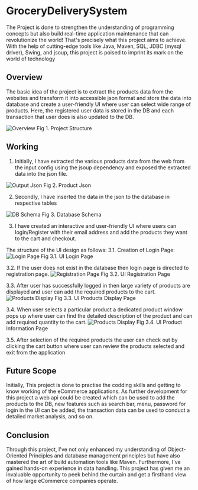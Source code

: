# GroceryDeliverySystem
The Project is done to strengthen the understanding of programming 
concepts but also build real-time application maintenance that can 
revolutionize the world! That's precisely what this project aims to 
achieve. With the help of cutting-edge tools like Java, Maven, SQL, 
JDBC (mysql driver), Swing, and jsoup, this project 
is poised to imprint its mark on the world of technology

## Overview
The basic idea of the project is to extract the products data from the websites 
and transform it into accessible json format and store the data into database and create a 
user-friendly UI where user can select wide range of products. Here, the registered user data 
is stored in the DB and each transaction that user does is also updated to the DB.

![Overview](jproject_overview.png)  Fig 1. Project Structure


## Working
1. Initially, I have extracted the various products data from the web from the input config using the 
jsoup dependency and exposed the extracted data into the json file.

![Output Json](output_json.png)  Fig 2. Product Json

2. Secondly, I have inserted the data in the json to the database in respective tables

![DB Schema](GDS_DB_Schema.png)  Fig 3. Database Schema

3. I have created an interactive and user-friendly UI where users can 
login/Register with their email address and add the products they want
to the cart and checkout.

The structure of the UI design as follows:
3.1. Creation of Login Page:
![Login Page](login_ui.png)  Fig 3.1. UI Login Page 

3.2. If the user does not exist in the database then login page is 
directed to registration page.
![Registration Page](registration_ui.png )  Fig 3.2. UI Registration Page 

3.3. After user has successfully logged in then large variety of products
are displayed and user can add the required products to the cart.
![Products Display](products_display.gif)  Fig 3.3. UI Products Display Page

3.4. When user selects a particular product a dedicated product window pops
up where user can find the detailed description of the product and can add
required quantity to the cart.
![Products Display](product_info.png)  Fig 3.4. UI Product Information Page

3.5. After selection of the required products the user can check out by clicking
the cart button where user can review the products selected and exit from the application


## Future Scope
Initially, This project is done to practise the codding skills and getting to 
know working of the eCommerce applications. As further development for this 
project a web api could be created which can be used to add the products to the DB,
new features such as search bar, menu, password for login in the UI can be added,
the transaction data can be used to conduct a detailed market analysis, and so on.

## Conclusion
Through this project, I've not only enhanced my understanding of Object-Oriented Principles and database management principles but have also mastered the art of build automation tools like Maven. 
Furthermore, I've gained hands-on experience in data handling. This 
project has given me an invaluable opportunity to peek behind 
the curtain and 
get a firsthand view of how large eCommerce companies operate. 